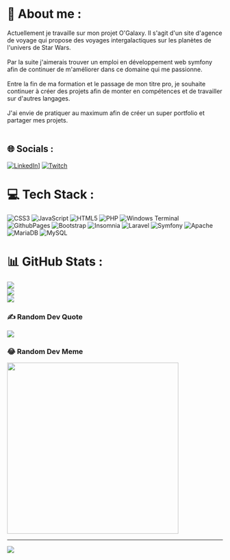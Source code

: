# 💫 About me :
Actuellement je travaille sur mon projet O'Galaxy. Il s'agit d'un site d'agence de voyage qui propose des voyages intergalactiques sur les planètes de l'univers de Star Wars.<br><br>Par la suite j'aimerais trouver un emploi en développement web symfony afin de continuer de m'améliorer dans ce domaine qui me passionne.<br><br>Entre la fin de ma formation et le passage de mon titre pro, je souhaite continuer à créer des projets afin de monter en compétences et de travailler sur d'autres langages.<br><br>J'ai envie de pratiquer au maximum afin de créer un super portfolio et partager mes projets. <br><br>


## 🌐 Socials :
[![LinkedIn]([[https://img.shields.io/badge/LinkedIn-%230077B5.svg?logo=linkedin&logoColor=white])](https://www.linkedin.com/in/elodie-gauthier-0b106b2b4/)] [![Twitch](https://img.shields.io/badge/Twitch-%239146FF.svg?logo=Twitch&logoColor=white)](https://twitch.tv/pumpkinpsycho) 

# 💻 Tech Stack :
![CSS3](https://img.shields.io/badge/css3-%231572B6.svg?style=flat&logo=css3&logoColor=white) ![JavaScript](https://img.shields.io/badge/javascript-%23323330.svg?style=flat&logo=javascript&logoColor=%23F7DF1E) ![HTML5](https://img.shields.io/badge/html5-%23E34F26.svg?style=flat&logo=html5&logoColor=white) ![PHP](https://img.shields.io/badge/php-%23777BB4.svg?style=flat&logo=php&logoColor=white) ![Windows Terminal](https://img.shields.io/badge/Windows%20Terminal-%234D4D4D.svg?style=flat&logo=windows-terminal&logoColor=white) ![GithubPages](https://img.shields.io/badge/github%20pages-121013?style=flat&logo=github&logoColor=white) ![Bootstrap](https://img.shields.io/badge/bootstrap-%238511FA.svg?style=flat&logo=bootstrap&logoColor=white) ![Insomnia](https://img.shields.io/badge/Insomnia-black?style=flat&logo=insomnia&logoColor=5849BE) ![Laravel](https://img.shields.io/badge/laravel-%23FF2D20.svg?style=flat&logo=laravel&logoColor=white) ![Symfony](https://img.shields.io/badge/symfony-%23000000.svg?style=flat&logo=symfony&logoColor=white) ![Apache](https://img.shields.io/badge/apache-%23D42029.svg?style=flat&logo=apache&logoColor=white) ![MariaDB](https://img.shields.io/badge/MariaDB-003545?style=flat&logo=mariadb&logoColor=white) ![MySQL](https://img.shields.io/badge/mysql-%2300000f.svg?style=flat&logo=mysql&logoColor=white)
# 📊 GitHub Stats :
![](https://github-readme-stats.vercel.app/api?username=Elodie-GAUTHIER&theme=dark&hide_border=true&include_all_commits=true&count_private=false)<br/>
![](https://github-readme-streak-stats.herokuapp.com/?user=Elodie-GAUTHIER&theme=dark&hide_border=true)<br/>
![](https://github-readme-stats.vercel.app/api/top-langs/?username=Elodie-GAUTHIER&theme=dark&hide_border=true&include_all_commits=true&count_private=false&layout=compact)

### ✍️ Random Dev Quote
![](https://quotes-github-readme.vercel.app/api?type=vetical&theme=tokyonight)

### 😂 Random Dev Meme
<img src='https://randommeme-five.vercel.app/' style="height: 400px;"/>

---
[![](https://visitcount.itsvg.in/api?id=Elodie-GAUTHIER&icon=5&color=0)](https://visitcount.itsvg.in)

<!-- Proudly created with GPRM ( https://gprm.itsvg.in ) -->
